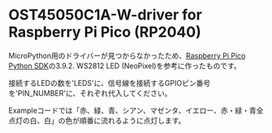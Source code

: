 # OST45050C1A-W-driver for Raspberry Pi Pico (RP2040)

MicroPython用のドライバーが見つからなかったため、[Raspberry Pi Pico Python SDK](https://datasheets.raspberrypi.com/pico/raspberry-pi-pico-python-sdk.pdf)の3.9.2. WS2812 LED (NeoPixel)を参考に作ったものです。


接続するLEDの数を'LEDS'に、信号線を接続するGPIOピン番号を'PIN_NUMBER'に、それぞれ代入してください。

Exampleコードでは「赤、緑、青、シアン、マゼンタ、イエロー、赤・緑・青全点灯の白、白」の色が順番に流れるように点灯します。

